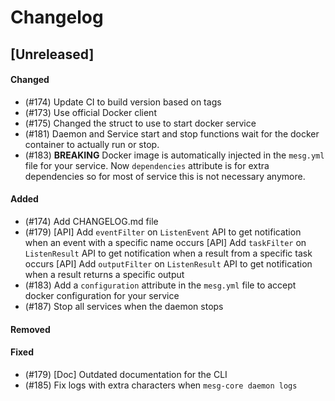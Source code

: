 # Changelog

## [Unreleased]

#### Changed
- (#174) Update CI to build version based on tags
- (#173) Use official Docker client
- (#175) Changed the struct to use to start docker service
- (#181) Daemon and Service start and stop functions wait for the docker container to actually run or stop.
- (#183) **BREAKING** Docker image is automatically injected in the `mesg.yml` file for your service. Now `dependencies` attribute is for extra dependencies so for most of service this is not necessary anymore.

#### Added
- (#174) Add CHANGELOG.md file
- (#179) [API] Add `eventFilter` on `ListenEvent` API to get notification when an event with a specific name occurs
         [API] Add `taskFilter` on `ListenResult` API to get notification when a result from a specific task occurs
         [API] Add `outputFilter` on `ListenResult` API to get notification when a result returns a specific output
- (#183) Add a `configuration` attribute in the `mesg.yml` file to accept docker configuration for your service
- (#187) Stop all services when the daemon stops

#### Removed

#### Fixed
- (#179) [Doc] Outdated documentation for the CLI
- (#185) Fix logs with extra characters when `mesg-core daemon logs`

